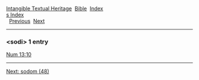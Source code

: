 [Intangible Textual Heritage](../../index)  [Bible](../index) 
[Index](index)   
[s Index](_s_)  
  [Previous](c10639)  [Next](c10641) 

------------------------------------------------------------------------

### &lt;sodi&gt; 1 entry

[Num 13:10](../kjv/num013.htm#010)  

------------------------------------------------------------------------

[Next: sodom (48)](c10641)
